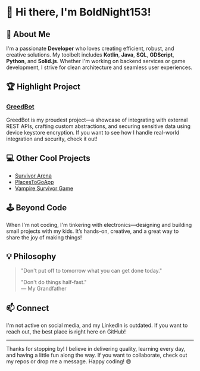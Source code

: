 # 👋 Hi there, I'm BoldNight153!

## 🚀 About Me

I'm a passionate **Developer** who loves creating efficient, robust, and creative solutions. My toolbelt includes **Kotlin**, **Java**, **SQL**, **GDScript**, **Python**, and **Solid.js**. Whether I'm working on backend services or game development, I strive for clean architecture and seamless user experiences.

## 🏆 Highlight Project

### [GreedBot](https://github.com/BoldNight153/GreedBot)
GreedBot is my proudest project—a showcase of integrating with external REST APIs, crafting custom abstractions, and securing sensitive data using device keystore encryption. If you want to see how I handle real-world integration and security, check it out!

## 💻 Other Cool Projects
- [Survivor Arena](https://github.com/BoldNight153/survivor-arena)
- [PlacesToGoApp](https://github.com/BoldNight153/PlacesToGoApp)
- [Vampire Survivor Game](https://github.com/BoldNight153/Vampire-Survivor-Game)

## 🕹️ Beyond Code

When I'm not coding, I'm tinkering with electronics—designing and building small projects with my kids. It’s hands-on, creative, and a great way to share the joy of making things!

## 💡 Philosophy

> "Don't put off to tomorrow what you can get done today."
>
> "Don't do things half-fast."  
> — My Grandfather

## 📫 Connect

I'm not active on social media, and my LinkedIn is outdated. If you want to reach out, the best place is right here on GitHub!

---

Thanks for stopping by! I believe in delivering quality, learning every day, and having a little fun along the way. If you want to collaborate, check out my repos or drop me a message. Happy coding! 😄
